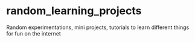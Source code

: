 # random_learning_projects
Random experimentations, mini projects, tutorials to learn different things for fun on the internet
